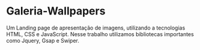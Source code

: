 # Galeria-Wallpapers
Um Landing page de apresentação de imagens, utilizando a tecnologias HTML, CSS e JavaScript. Nesse trabalho utilizamos bibliotecas importantes como Jquery, Gsap e Swiper.
